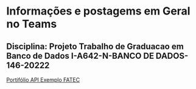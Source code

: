 # Informações e postagems em Geral no Teams

## Disciplina: Projeto Trabalho de Graduacao em Banco de Dados I-A642-N-BANCO DE DADOS-146-20222

[Portifólio API Exemplo FATEC](https://github.com/JDanrley/portfolio-projeto-integrador-fatec "Exemplo API Portifólio")